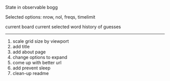 State in observable bogg

Selected options:
nrow, nol, freqs, timelimit

current board
current selected word
history of guesses


---

1. scale grid size by viewport
1. add title
1. add about page
1. change options to expand
1. come up with better url
1. add prevent sleep
1. clean-up readme